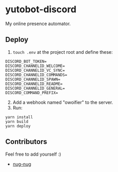 # yutobot-discord
My online presence automator.

## Deploy
1. `touch .env` at the project root and define these:
```
DISCORD_BOT_TOKEN=
DISCORD_CHANNELID_WELCOME=
DISCORD_CHANNELID_VC_SYNC=
DISCORD_CHANNELID_COMMANDS=
DISCORD_CHANNELID_SPAWN=
DISCORD_CHANNELID_README=
DISCORD_CHANNELID_GENERAL=
DISCORD_COMMAND_PREFIX=
```
2. Add a webhook named "owoifier" to the server.
3. Run:
```
yarn install
yarn build
yarn deploy
```

## Contributors
Feel free to add yourself :)
- [nug-nug](https://github.com/nug-nug)

